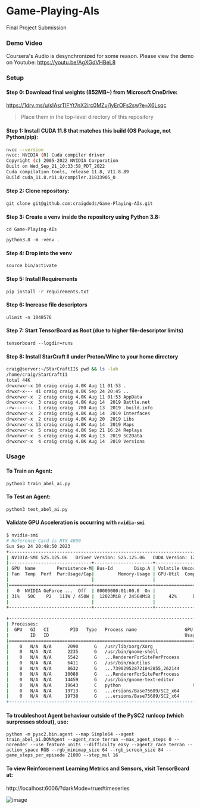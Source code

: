 # Game-Playing-AIs
Final Project Submission

### Demo Video
Coursera's Audio is desynchronized for some reason. Please view the demo on Youtube:
https://youtu.be/AgXGdVHBeL8

### Setup

#### Step 0: Download final weights (852MB~) from Microsoft OneDrive:
https://1drv.ms/u/s!AsrTlFYt7nX2irc0MZuj1yErOFs2sw?e=X6Lsqc
> Place them in the top-level directory of this repository

#### Step 1: Install CUDA 11.8 that matches this build (OS Package, not Python/pip):
```bash
nvcc --version
nvcc: NVIDIA (R) Cuda compiler driver
Copyright (c) 2005-2022 NVIDIA Corporation
Built on Wed_Sep_21_10:33:58_PDT_2022
Cuda compilation tools, release 11.8, V11.8.89
Build cuda_11.8.r11.8/compiler.31833905_0
```
#### Step 2: Clone repository:
`git clone git@github.com:craigdods/Game-Playing-AIs.git`
#### Step 3: Create a venv inside the repository using Python 3.8:
`cd Game-Playing-AIs`

`python3.8 -m -venv .`

#### Step 4: Drop into the venv
`source bin/activate`

#### Step 5: Install Requirements
`pip install -r requirements.txt`

#### Step 6: Increase file descriptors
`ulimit -n 1048576`

#### Step 7: Start TensorBoard as Root (due to higher file-descriptor limits)
`tensorboard --logdir=runs`

#### Step 8: Install StarCraft II under Proton/Wine to your home directory
```bash
craig@server:~/StarCraftII$ pwd && ls -lah
/home/craig/StarCraftII
total 44K
drwxrwxr-x 10 craig craig 4.0K Aug 11 01:53 .
drwxr-x--- 41 craig craig 4.0K Sep 24 20:45 ..
drwxrwxr-x  2 craig craig 4.0K Aug 11 01:53 AppData
drwxrwxr-x  3 craig craig 4.0K Aug 14  2019 Battle.net
-rw-------  1 craig craig  780 Aug 13  2019 .build.info
drwxrwxr-x  2 craig craig 4.0K Aug 14  2019 Interfaces
drwxrwxr-x  2 craig craig 4.0K Aug 20  2019 Libs
drwxrwxr-x 13 craig craig 4.0K Aug 14  2019 Maps
drwxrwxr-x  5 craig craig 4.0K Sep 21 16:24 Replays
drwxrwxr-x  5 craig craig 4.0K Aug 13  2019 SC2Data
drwxrwxr-x  4 craig craig 4.0K Aug 14  2019 Versions
```

### Usage

#### To Train an Agent:
`python3 train_abel_ai.py`

#### To Test an Agent:
`python3 test_abel_ai.py`

#### Validate GPU Acceleration is occurring with `nvidia-smi`
```bash
$ nvidia-smi
# Reference Card is RTX 4090
Sun Sep 24 20:48:50 2023       
+-----------------------------------------------------------------------------+
| NVIDIA-SMI 525.125.06   Driver Version: 525.125.06   CUDA Version: 12.0     |
|-------------------------------+----------------------+----------------------+
| GPU  Name        Persistence-M| Bus-Id        Disp.A | Volatile Uncorr. ECC |
| Fan  Temp  Perf  Pwr:Usage/Cap|         Memory-Usage | GPU-Util  Compute M. |
|                               |                      |               MIG M. |
|===============================+======================+======================|
|   0  NVIDIA GeForce ...  Off  | 00000000:01:00.0  On |                  Off |
| 31%   50C    P2   111W / 450W |  12023MiB / 24564MiB |     42%      Default |
|                               |                      |                  N/A |
+-------------------------------+----------------------+----------------------+
                                                                               
+-----------------------------------------------------------------------------+
| Processes:                                                                  |
|  GPU   GI   CI        PID   Type   Process name                  GPU Memory |
|        ID   ID                                                   Usage      |
|=============================================================================|
|    0   N/A  N/A      2090      G   /usr/lib/xorg/Xorg               1537MiB |
|    0   N/A  N/A      2235      G   /usr/bin/gnome-shell              272MiB |
|    0   N/A  N/A      5542      G   ...RendererForSitePerProcess      188MiB |
|    0   N/A  N/A      6411      G   /usr/bin/nautilus                  54MiB |
|    0   N/A  N/A      8632      G   ...739029528721042855,262144      310MiB |
|    0   N/A  N/A     10088      G   ...RendererForSitePerProcess       15MiB |
|    0   N/A  N/A     14459      G   /usr/bin/gnome-text-editor         31MiB |
|    0   N/A  N/A     19643      C   python                           9026MiB | <-- Abel consumes 9GB~ while training
|    0   N/A  N/A     19713      G   ...ersions/Base75689/SC2_x64      225MiB | <-- Each SC2 instance will grow to 2700MB~ before SegFaulting
|    0   N/A  N/A     19738      G   ...ersions/Base75689/SC2_x64      228MiB | <-- Logic in Abel's run_loop restarts it before this occurs
+-----------------------------------------------------------------------------+
```

#### To troubleshoot Agent behaviour outside of the PySC2 runloop (which surpresses stdout), use:
`python -m pysc2.bin.agent --map Simple64 --agent train_abel_ai.DQNAgent --agent_race terran --max_agent_steps 0 --norender --use_feature_units --difficulty easy --agent2_race terran --action_space RGB --rgb_minimap_size 64 --rgb_screen_size 84 --game_steps_per_episode 21000 --step_mul 16`

#### To view Reinforcement Learning Metrics and Sensors, visit TensorBoard at:
http://localhost:6006/?darkMode=true#timeseries


![image](https://github.com/craigdods/Game-Playing-AIs/assets/1570072/835e1239-38ac-48d2-b4cb-fcff766e97cd)
